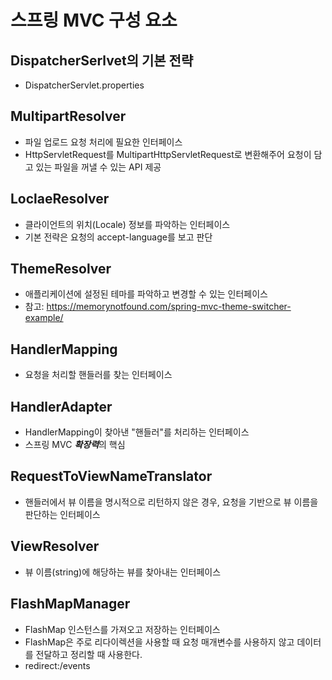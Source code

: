 # 스프링 MVC 구성 요소

## DispatcherSerlvet의 기본 전략
+ DispatcherServlet.properties

## MultipartResolver
+ 파일 업로드 요청 처리에 필요한 인터페이스
+ HttpServletRequest를 MultipartHttpServletRequest로 변환해주어 요청이 담고 있는 파일을 꺼낼 수 있는 API 제공

## LoclaeResolver
+ 클라이언트의 위치(Locale) 정보를 파악하는 인터페이스
+ 기본 전략은 요청의 accept-language를 보고 판단

## ThemeResolver
+ 애플리케이션에 설정된 테마를 파악하고 변경할 수 있는 인터페이스
+ 참고: <https://memorynotfound.com/spring-mvc-theme-switcher-example/>

## HandlerMapping
+ 요청을 처리할 핸들러를 찾는 인터페이스

## HandlerAdapter
+ HandlerMapping이 찾아낸 "핸들러"를 처리하는 인터페이스
+ 스프링 MVC ***확장력***의 핵심

## RequestToViewNameTranslator
+ 핸들러에서 뷰 이름을 명시적으로 리턴하지 않은 경우, 요청을 기반으로 뷰 이름을 판단하는 인터페이스

## ViewResolver
+ 뷰 이름(string)에 해당하는 뷰를 찾아내는 인터페이스

## FlashMapManager
+ FlashMap 인스턴스를 가져오고 저장하는 인터페이스
+ FlashMap은 주로 리다이렉션을 사용할 때 요청 매개변수를 사용하지 않고 데이터를 전달하고 정리할 때 사용한다.
+ redirect:/events